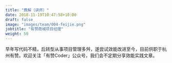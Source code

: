 ```yaml
---
title: "费解（讲师）"
date: 2018-11-19T10:47:58+10:00
draft: false
image: "images/team/004-feijie.png"
jobtitle: "有赞商城项目经理"
weight: 50
---
```


早年写代码不精，后转型从事项目管理多舛，遂尝试效能改进至今，目前供职于杭州有赞。欢迎关注「有赞Coder」公众号，我们会不定期分享效能实践文章。